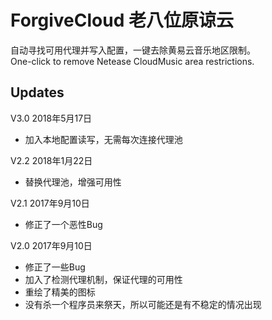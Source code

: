 # ForgiveCloud 老八位原谅云
自动寻找可用代理并写入配置，一键去除黄易云音乐地区限制。  
One-click to remove Netease CloudMusic area restrictions.
## Updates
V3.0
2018年5月17日
+ 加入本地配置读写，无需每次连接代理池

V2.2
2018年1月22日
+ 替换代理池，增强可用性

V2.1
2017年9月10日  
+ 修正了一个恶性Bug

V2.0
2017年9月10日  
+ 修正了一些Bug
+ 加入了检测代理机制，保证代理的可用性
+ 重绘了精美的图标
+ 没有杀一个程序员来祭天，所以可能还是有不稳定的情况出现
